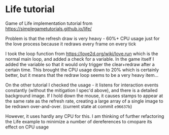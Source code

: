 # Life tutorial

Game of Life implementation tutorial from <https://simplegametutorials.github.io/life/>

Problem is that the refresh draw is very heavy - 60%+ CPU usage just for the love process because it redraws every frame on every tick

I took the loop function from <https://love2d.org/wiki/love.run> which is the normal main loop, and added a check for a variable. In the game itself I added the variable so that it would only trigger the clear+redraw after a certain time. This brought the CPU usage down to 20% which is certainly better, but it means that the redraw loop seems to be a very heavy item...

On the other tutorial I checked the usage - it listens for interaction events constantly (without the mitigation I spec'd above), and there is a detailed background image. If I hold down the mouse, it causes stamps to appear at the same rate as the refresh rate, creating a large array of a single image to be redrawn over-and-over. (current state at commit `e96637b`)

However, it uses hardly any CPU for this. I am thinking of further refactoring the Life example to minimize a number of dereferences to cmopare its effect on CPU usage
